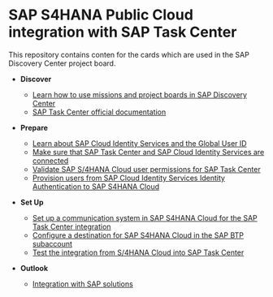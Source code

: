 # SAP S4HANA Public Cloud integration with SAP Task Center

This repository contains conten for the cards which are used in the SAP Discovery Center project board.

- **Discover**

   - [Learn how to use missions and project boards in SAP Discovery Center](prereq-setup-sap-task-center.md)
   - [SAP Task Center official documentation](sap-task-center-documentation.md)

- **Prepare**

   - [Learn about SAP Cloud Identity Services and the Global User ID](learn-about-sap-cloud-identity-services.md)
   - [Make sure that SAP Task Center and SAP Cloud Identity Services are connected](prereq-setup-sap-task-center.md)
   - [Validate SAP S/4HANA Cloud user permissions for SAP Task Center](s4roleconfirmation.md)
   - [Provision users from SAP Cloud Identity Services Identity Authentication to SAP S4HANA Cloud](s4provisionusers.md)
  
- **Set Up**

    - [Set up a communication system in SAP S4HANA Cloud for the SAP Task Center integration](S4CommSystem.md)
    - [Configure a destination for SAP S4HANA Cloud in the SAP BTP subaccount](UpdateS4CDestination.md)
    - [Test the integration from S/4HANA Cloud into SAP Task Center](testintegration.md)

- **Outlook**

    - [Integration with SAP solutions](integration-with-sap-solutions.md)
    